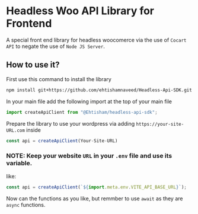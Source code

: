 # Headless Woo API Library for Frontend
A special front end library for headless woocomerce via the use of ``Cocart API`` to negate the use of ``Node JS Server``.

## How to use it?
First use this command to install the library
```bash
npm install git+https://github.com/ehtishamnaveed/Headless-Api-SDK.git
```

In your main file add the following import at the top of your main file
```javascript 
import createApiClient from "@Ehtisham/headless-api-sdk";
```

Prepare the library to use your wordpress via adding ``https://your-site-URL.com`` inside
```javascript 
const api = createApiClient(Your-Site-URL)
```

### NOTE: Keep your website ``URL`` in your ``.env`` file and use its variable.
like:
```javascript 
const api = createApiClient(`${import.meta.env.VITE_API_BASE_URL}`);
```

Now can the functions as you like, but remmber to use ``await`` as they are ``async`` functions.
